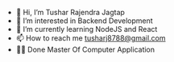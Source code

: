 - 👋 Hi, I’m Tushar Rajendra Jagtap
- 👀 I’m interested in Backend Development 
- 🌱 I’m currently learning NodeJS and React
- 📫 How to reach me tusharj8788@gmail.com
- 👨‍💻 Done Master Of Computer Application
<!---
tush8788/tush8788 is a ✨ special ✨ repository because its `README.md` (this file) appears on your GitHub profile.
You can click the Preview link to take a look at your changes.
--->
